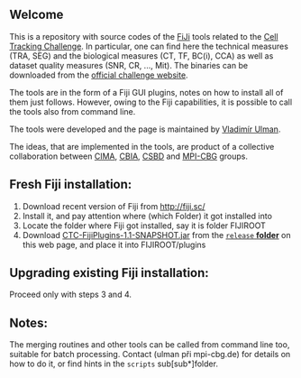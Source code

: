 Welcome
-------

This is a repository with source codes of the [FiJi](http://fiji.sc) tools related to the [Cell Tracking Challenge](http://www.celltrackingchallenge.net). In particular, one can find here the technical measures (TRA, SEG) and the biological measures (CT, TF, BC(i), CCA) as well as dataset quality measures (SNR, CR, ..., Mit). The binaries can be downloaded from the [official challenge website](http://www.celltrackingchallenge.net).

The tools are in the form of a Fiji GUI plugins, notes on how to install all of them just follows. However, owing to the Fiji capabilities, it is possible to call the tools also from command line.

The tools were developed and the page is maintained by [Vladimír Ulman](http://www.fi.muni.cz/~xulman/).

The ideas, that are implemented in the tools, are product of a collective collaboration between [CIMA](http://www.cima.es), [CBIA](http://cbia.fi.muni.cz), [CSBD](http://www.csbdresden.de/) and [MPI-CBG](http://mpi-cbg.de) groups.


Fresh Fiji installation:
------------------------
1) Download recent version of Fiji from http://fiji.sc/
2) Install it, and pay attention where (which Folder) it got installed into
3) Locate the folder where Fiji got installed, say it is folder FIJIROOT
4) Download [CTC-FijiPlugins-1.1-SNAPSHOT.jar](https://github.com/xulman/CTC-FijiPlugins/blob/master/release/CTC-FijiPlugins-1.1-SNAPSHOT.jar) from the [`release` **folder**](https://github.com/xulman/CTC-FijiPlugins/tree/master/release) on this web page,
   and place it into FIJIROOT/plugins


Upgrading existing Fiji installation:
-------------------------------------
Proceed only with steps 3 and 4.


Notes:
------
The merging routines and other tools can be called from command line too, suitable for batch processing.
Contact (ulman při mpi-cbg.de) for details on how to do it, or find hints in the `scripts` sub\[sub*\]folder.
